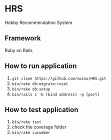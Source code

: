 # HRS
  Hobby Recommendation System

## Framework
  Ruby on Rails

## How to run application
  1. `git clone https://github.com/swsnu/HRS.git`
  2. `bin/rake db:migrate:reset`
  3. `bin/rake db:setup`
  4. `bin/rails s -b [bind address] -p [port]`

## How to test application
  1. `bin/rake test`
  2. check the coverage folder
  3. `bin/rake cucumber`
